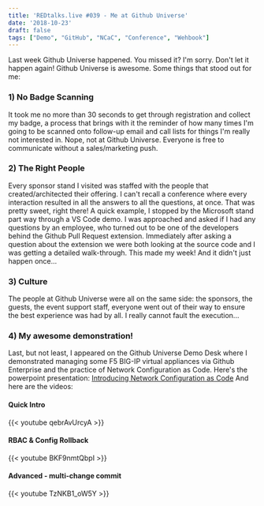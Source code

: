 ```yaml
---
title: 'REDtalks.live #039 - Me at Github Universe'
date: '2018-10-23'
draft: false
tags: ["Demo", "GitHub", "NCaC", "Conference", "Wehbook"]
---
```


Last week Github Universe happened. You missed it? I'm sorry. Don't let it happen again! Github Universe is awesome. Some things that stood out for me:

### 1) No Badge Scanning

It took me no more than 30 seconds to get through registration and collect my badge, a process that brings with it the reminder of how many times I'm going to be scanned onto follow-up email and call lists for things I'm really not interested in. Nope, not at Github Universe. Everyone is free to communicate without a sales/marketing push.

### 2) The Right People

Every sponsor stand I visited was staffed with the people that created/architected their offering. I can't recall a conference where every interaction resulted in all the answers to all the questions, at once. That was pretty sweet, right there! A quick example, I stopped by the Microsoft stand part way through a VS Code demo. I was approached and asked if I had any questions by an employee, who turned out to be one of the developers behind the Github Pull Request extension. Immediately after asking a question about the extension we were both looking at the source code and I was getting a detailed walk-through. This made my week! And it didn't just happen once...

### 3) Culture

The people at Github Universe were all on the same side: the sponsors, the guests, the event support staff, everyone went out of their way to ensure the best experience was had by all. I really cannot fault the execution...

### 4) My awesome demonstration!

Last, but not least, I appeared on the Github Universe Demo Desk where I demonstrated managing some F5 BIG-IP virtual appliances via Github Enterprise and the practice of Network Configuration as Code. Here's the powerpoint presentation: [Introducing Network Configuration as Code](https://www.slideshare.net/NathanPearce/2018-github-universe-network-configuration-as-code) And here are the videos:

#### Quick Intro

{{< youtube qebrAvUrcyA >}}

#### RBAC & Config Rollback

{{< youtube BKF9nmtQbpI >}}

#### Advanced - multi-change commit

{{< youtube TzNKB1_oW5Y >}}
